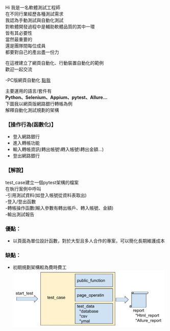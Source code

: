 Hi 我是一名軟體測試工程師  
在不同行業經歷各種測試需求  
我認為手動測試與自動化測試    
對軟體開發過程中是輔助軟體品質的其中一環  
皆有其必要性  
當然最重要的  
還是團隊間每位成員  
都要對自己的產出盡一份力  

在這裡建立了網頁自動化、行動裝置自動化的範例  
歡迎一起交流   

-PC版網頁自動化
[點我](https://github.com/DemoAutomationTest/python_code/tree/master/selenium_case/test_case)  

主要運用的語言/套件有  
**Python、Selenium、Appium、pytest、Allure...**  
下圖我以網頁版網路銀行轉帳為例  
解釋自動化測試規劃的架構  
### 【操作行為(函數化)】
  - 登入網路銀行    
  - 進入轉帳功能  
  - 輸入轉帳資訊(轉出帳號\轉入帳號\轉出金額...)   
  - 登出網路銀行    

### 【解說】  
test_case建立一個pytest架構的檔案  
在執行案例中呼叫  
-引用測試資料(如登入帳號從資料表取出)  
-登入/登出函數  
-轉帳操作函數(輸入參數有轉出帳戶、轉入帳號、金額)  
-輸出測試報告  
### 優點：  
- 以頁面為單位設計函數，對於大型且多人合作的專案，可以簡化長期維護成本   

### 缺點：  
- 初期規劃架構較為費時費工  
![image](https://github.com/DemoAutomationTest/python_code/blob/master/test_flow.JPG)
